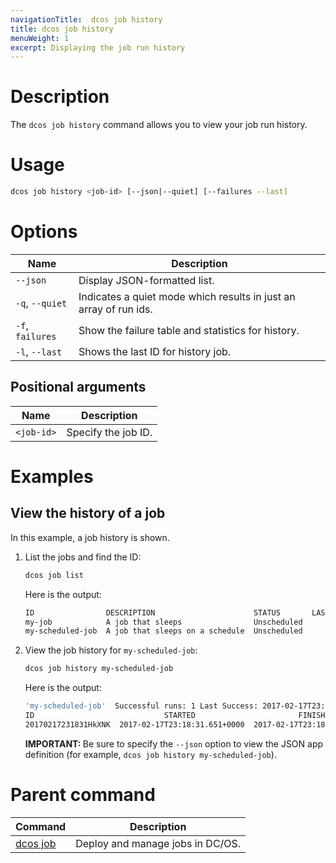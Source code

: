 ```yaml
---
navigationTitle:  dcos job history
title: dcos job history
menuWeight: 1
excerpt: Displaying the job run history
---
```



# Description
The `dcos job history` command allows you to view your job run history.

# Usage

```bash
dcos job history <job-id> [--json|--quiet] [--failures --last]
```

# Options

| Name |  Description |
|---------|-------------|
| `--json`   |   Display JSON-formatted list. |
| `-q`, `--quiet` | Indicates a quiet mode which results in just an array of run ids. |
| `-f`, `failures`   |  Show the failure table and statistics for history. |
| `-l`, `--last` |   Shows the last ID for history job.|

## Positional arguments

| Name |  Description |
|---------|-------------|
| `<job-id>`   |   Specify the job ID. |


# Examples

## View the history of a job

In this example, a job history is shown.

1.  List the jobs and find the ID:

    ```bash
    dcos job list
    ```

    Here is the output:

    ```bash
    ID                DESCRIPTION                      STATUS       LAST SUCCESFUL RUN
    my-job            A job that sleeps                Unscheduled         N/A
    my-scheduled-job  A job that sleeps on a schedule  Unscheduled         N/A
    ```

1.  View the job history for `my-scheduled-job`:

    ```bash
    dcos job history my-scheduled-job
    ```

    Here is the output:

    ```bash
    'my-scheduled-job'  Successful runs: 1 Last Success: 2017-02-17T23:18:33.842+0000
    ID                             STARTED                       FINISHED
    20170217231831HkXNK  2017-02-17T23:18:31.651+0000  2017-02-17T23:18:33.843+0000
    ```

    <p class="message--important"><strong>IMPORTANT: </strong>Be sure to specify the <code>--json</code> option to view the JSON app definition (for example, <code>dcos job history my-scheduled-job</code>).</p>


# Parent command

| Command | Description |
|---------|-------------|
| [dcos job](/mesosphere/dcos/2.2/cli/command-reference/dcos-job/) |  Deploy and manage jobs in DC/OS. |
